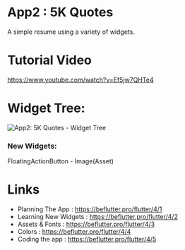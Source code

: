 # App2 : 5K Quotes
 
 A simple resume using a variety of widgets.
 
 # Tutorial Video

https://www.youtube.com/watch?v=Ef5jw7QHTe4

# Widget Tree:

![App2: 5K Quotes - Widget Tree](https://firebasestorage.googleapis.com/v0/b/flutter-pro-51469.appspot.com/o/c4l1p1.jpg?alt=media&token=f0aebe50-4791-4da9-a01b-114714b8cbe9)

### New Widgets:
FloatingActionButton - Image(Asset)
 

 
 
 # Links 
- Planning The App          : https://beflutter.pro/flutter/4/1
- Learning New Widgets      : https://beflutter.pro/flutter/4/2
- Assets & Fonts            : https://beflutter.pro/flutter/4/3
- Colors                    : https://beflutter.pro/flutter/4/4
- Coding the app            : https://beflutter.pro/flutter/4/5
 
